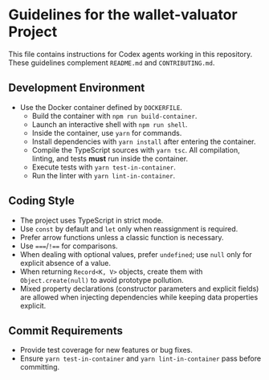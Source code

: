 # Guidelines for the wallet-valuator Project

This file contains instructions for Codex agents working in this repository. These guidelines complement `README.md` and `CONTRIBUTING.md`.

## Development Environment
- Use the Docker container defined by `DOCKERFILE`.
  - Build the container with `npm run build-container`.
  - Launch an interactive shell with `npm run shell`.
  - Inside the container, use `yarn` for commands.
  - Install dependencies with `yarn install` after entering the container.
  - Compile the TypeScript sources with `yarn tsc`.
All compilation, linting, and tests **must** run inside the container.
  - Execute tests with `yarn test-in-container`.
  - Run the linter with `yarn lint-in-container`.

## Coding Style
- The project uses TypeScript in strict mode.
- Use `const` by default and `let` only when reassignment is required.
- Prefer arrow functions unless a classic function is necessary.
- Use `===`/`!==` for comparisons.
- When dealing with optional values, prefer `undefined`; use `null` only for explicit absence of a value.
- When returning `Record<K, V>` objects, create them with `Object.create(null)` to avoid prototype pollution.
- Mixed property declarations (constructor parameters and explicit fields) are allowed when injecting dependencies while keeping data properties explicit.

## Commit Requirements
- Provide test coverage for new features or bug fixes.
- Ensure `yarn test-in-container` and `yarn lint-in-container` pass before committing.

